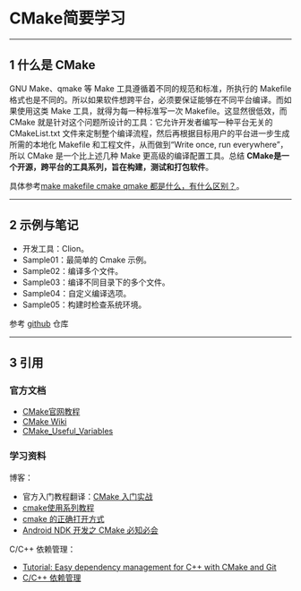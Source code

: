 # CMake简要学习

---

## 1 什么是 CMake

GNU Make、qmake 等 Make 工具遵循着不同的规范和标准，所执行的 Makefile 格式也是不同的。所以如果软件想跨平台，必须要保证能够在不同平台编译。而如果使用这类 Make 工具，就得为每一种标准写一次 Makefile。这显然很低效，而 CMake 就是针对这个问题所设计的工具：它允许开发者编写一种平台无关的 CMakeList.txt 文件来定制整个编译流程，然后再根据目标用户的平台进一步生成所需的本地化 Makefile 和工程文件，从而做到“Write once, run everywhere”，所以 CMake 是一个比上述几种 Make 更高级的编译配置工具。总结 **CMake是一个开源，跨平台的工具系列，旨在构建，测试和打包软件**。

具体参考[make makefile cmake qmake 都是什么，有什么区别？](https://www.zhihu.com/question/27455963)。

---

## 2 示例与笔记

- 开发工具：Clion。
- Sample01：最简单的 Cmake 示例。
- Sample02：编译多个文件。
- Sample03：编译不同目录下的多个文件。
- Sample04：自定义编译选项。
- Sample05：构建时检查系统环境。

参考 [github](../Code/cmake-samples/README.md) 仓库

---

## 3 引用

### 官方文档

- [CMake官网教程](https://cmake.org/documentation/)
- [CMake Wiki](https://gitlab.kitware.com/cmake/community/-/wikis/home)
- [CMake_Useful_Variables](https://gitlab.kitware.com/cmake/community/-/wikis/doc/cmake/Useful-Variables)

### 学习资料

博客：

- 官方入门教程翻译：[CMake 入门实战](http://hahack.com/codes/cmake/)
- [cmake使用系列教程](https://juejin.im/post/5a6f32e86fb9a01ca6031230)
- [cmake 的正确打开方式](https://segmentfault.com/a/1190000015113987)
- [Android NDK 开发之 CMake 必知必会](https://juejin.im/post/5b9879976fb9a05d330aa206)

C/C++ 依赖管理：

- [Tutorial: Easy dependency management for C++ with CMake and Git](https://foonathan.net/blog/2016/07/07/cmake-dependency-handling.html)
- [C/C++ 依赖管理](http://www.oolap.com/cxx-dependency-management)
